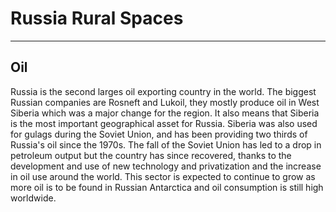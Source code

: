 # Russia Rural Spaces

---

## Oil

Russia is the second larges oil exporting country in the world. The biggest Russian companies are Rosneft and Lukoil, they mostly produce oil in West Siberia which was a major change for the region. It also means that Siberia is the most important geographical asset for Russia. 
Siberia was also used for gulags during the Soviet Union, and has been providing two thirds of Russia's oil since the 1970s. The fall of the Soviet Union has led to a drop in petroleum output but the country has since recovered, thanks to the development and use of new technology and privatization and the increase in oil use around the world. This sector is expected to continue to grow as more oil is to be found in Russian Antarctica and oil consumption is still high worldwide.